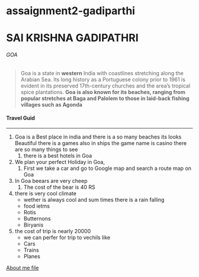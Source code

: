 # assaignment2-gadiparthi
# SAI KRISHNA GADIPATHRI
###### GOA
>Goa is a state in **western** India with coastlines stretching along the Arabian Sea. Its long history as a Portuguese colony prior to 1961 is evident in its preserved 17th-century churches and the area’s tropical spice plantations. **Goa is also known for its beaches, ranging from popular stretches at Baga and Palolem to those in laid-back fishing villages such as Agonda**

#### Travel Guid

---


1. Goa is a Best place in india and there is a  so many beaches its looks Beautiful there is a games also in ships the game name is casino there are so many things to see 
    1. there is a best hotels in Goa 
2.  We plan your perfect Holiday in Goa,
    1. First we take a car and go to Google map and search a route map on Goa 
3.  In Goa beears are very cheep
    1. The cost of the bear is 40 RS
4. there is very cool climate
    * wether is always cool and sum times there is a rain falling
    * food ietms
    * Rotis
    * Butternons
    * Biryanis
5. the cost of trip is nearly 20000
    * we can perfer for trip to vechils like
    * Cars
    * Trains
    * Planes

[About me file](AboutMe.md)